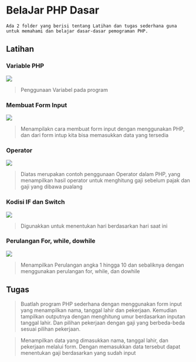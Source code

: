 # BelaJar PHP Dasar

    Ada 2 folder yang berisi tentang Latihan dan tugas sederhana guna untuk memahami dan belajar dasar-dasar pemograman PHP.

## Latihan

### Variable PHP

<img src ="SS/1.png">

> Penggunaan Variabel pada program

### Membuat Form Input

<img src ="SS/2.png">

> Menampilakn cara membuat form input dengan menggunakan PHP, dan dari form intup kita bisa memasukkan data yang tersedia

### Operator

<img src ="SS/7.png">

> Diatas merupakan contoh penggunaan Operator dalam PHP, yang menampilkan hasil operator untuk menghitung gaji sebelum pajak dan gaji yang dibawa pualang

### Kodisi IF dan Switch

<img src ="SS/3.png">

> Digunakkan untuk menentukan hari berdasarkan hari saat ini

### Perulangan For, while, dowhile

<img src ="SS/4.png">

> Menampilkan Perulangan angka 1 hingga 10 dan sebaliknya dengan menggunakan perulangan for, while, dan dowhile

## Tugas

> Buatlah program PHP sederhana dengan menggunakan form input yang menampilkan nama, tanggal lahir dan pekerjaan. Kemudian tampilkan outputnya dengan menghitung umur berdasarkan inputan tanggal lahir. Dan pilihan pekerjaan dengan gaji yang berbeda-beda sesuai pilihan pekerjaan.

> Menampilkan data yang dimasukkan nama, tanggal lahir, dan pekerjaan melalui form. Dengan memasukkan data tersebut dapat menentukan gaji berdasarkan yang sudah input
